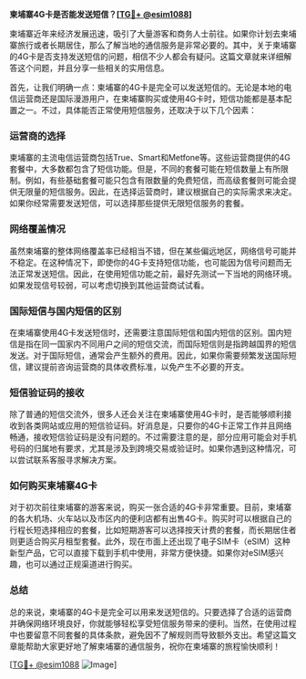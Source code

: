 **柬埔寨4G卡是否能发送短信？[[TG💪+ @esim1088](https://t.me/s/esim1088)]**

柬埔寨近年来经济发展迅速，吸引了大量游客和商务人士前往。如果你计划去柬埔寨旅行或者长期居住，那么了解当地的通信服务是非常必要的。其中，关于柬埔寨的4G卡是否支持发送短信的问题，相信不少人都会有疑问。这篇文章就来详细解答这个问题，并且分享一些相关的实用信息。

首先，让我们明确一点：柬埔寨的4G卡是完全可以发送短信的。无论是本地的电信运营商还是国际漫游用户，在柬埔寨购买或使用4G卡时，短信功能都是基本配置之一。不过，具体能否正常使用短信服务，还取决于以下几个因素：

### **运营商的选择**
柬埔寨的主流电信运营商包括True、Smart和Metfone等。这些运营商提供的4G套餐中，大多数都包含了短信功能。但是，不同的套餐可能在短信数量上有所限制。例如，有些基础套餐可能只包含有限数量的免费短信，而高级套餐则可能会提供无限量的短信服务。因此，在选择运营商时，建议根据自己的实际需求来决定。如果你经常需要发送短信，可以选择那些提供无限短信服务的套餐。

### **网络覆盖情况**
虽然柬埔寨的整体网络覆盖率已经相当不错，但在某些偏远地区，网络信号可能并不稳定。在这种情况下，即使你的4G卡支持短信功能，也可能因为信号问题而无法正常发送短信。因此，在使用短信功能之前，最好先测试一下当地的网络环境。如果发现信号较弱，可以考虑切换到其他运营商试试看。

### **国际短信与国内短信的区别**
在柬埔寨使用4G卡发送短信时，还需要注意国际短信和国内短信的区别。国内短信是指在同一国家内不同用户之间的短信交流，而国际短信则是指跨越国界的短信发送。对于国际短信，通常会产生额外的费用。因此，如果你需要频繁发送国际短信，建议提前咨询运营商的具体收费标准，以免产生不必要的开支。

### **短信验证码的接收**
除了普通的短信交流外，很多人还会关注在柬埔寨使用4G卡时，是否能够顺利接收到各类网站或应用的短信验证码。好消息是，只要你的4G卡正常工作并且网络畅通，接收短信验证码是没有问题的。不过需要注意的是，部分应用可能会对手机号码的归属地有要求，尤其是涉及到跨境交易或验证时。如果你遇到这种情况，可以尝试联系客服寻求解决方案。

### **如何购买柬埔寨4G卡**
对于初次前往柬埔寨的游客来说，购买一张合适的4G卡非常重要。目前，柬埔寨的各大机场、火车站以及市区内的便利店都有出售4G卡。购买时可以根据自己的行程长短选择相应的套餐，比如短期游客可以选择按天计费的套餐，而长期居住者则更适合购买月租型套餐。此外，现在市面上还出现了电子SIM卡（eSIM）这种新型产品，它可以直接下载到手机中使用，非常方便快捷。如果你对eSIM感兴趣，也可以通过正规渠道进行购买。

### **总结**
总的来说，柬埔寨的4G卡是完全可以用来发送短信的。只要选择了合适的运营商并确保网络环境良好，你就能够轻松享受短信服务带来的便利。当然，在使用过程中也要留意不同套餐的具体条款，避免因不了解规则而导致额外支出。希望这篇文章能帮助大家更好地了解柬埔寨的通信服务，祝你在柬埔寨的旅程愉快顺利！

[[TG💪+ @esim1088](https://t.me/s/esim1088) ![Image](https://i.postimg.cc/4NQfJmqS/Snipaste-2025-05-13-00-14-12.png)]